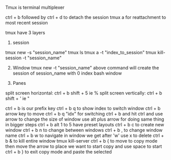 Tmux is terminal multiplexer 

ctrl + b followed by ctrl + d to detach the session
tmux a for reattachment to most recent session  

tmux have 3 layers
1. session

tmux new -s "session_name"
tmux ls
tmux a -t "index_to_session"
tmux kill-session -t "session_name"

2. Window
tmux new -t "session_name"
above command will create the session of session_name with 0 index bash window

3. Panes 

split screen horizontal: ctrl + b shift + 5 ie %
split screen vertically: ctrl + b shift + ' ie "

ctrl + b is our prefix key 
ctrl + b q to show index to switch window
ctrl + b arrow key to move 
ctrl + b q "idx" for switching 
ctrl + b and hit ctrl and use arrow to change the size of window use alt plus arrow for doing same thing in bigger steps
ctrl + b alt 1 to 5 have preset layouts
ctrl + b c to create new window
ctrl + b n to change between windows
ctrl + b , to change window name 
ctrl + b w to navigate 
in window we get after 'w' use x to delete
ctrl + b & to kill entire window
tmux kill-server
ctrl + b { to move to copy mode then move the arrow to place we want to start copy  and use space to start
ctrl + b } to exit copy mode and paste the selected 
